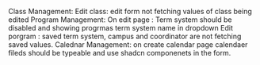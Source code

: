 Class Management: Edit class: edit form not fetching values of class being edited
Program Management: On edit page : Term system should be disabled and showing progrmas term system name in dropdown
Edit porgram : saved term system, campus and coordinator are not fetching saved values.
Calednar Management: on create calendar page calendaer fileds should be typeable and use shadcn componenets in the form.
